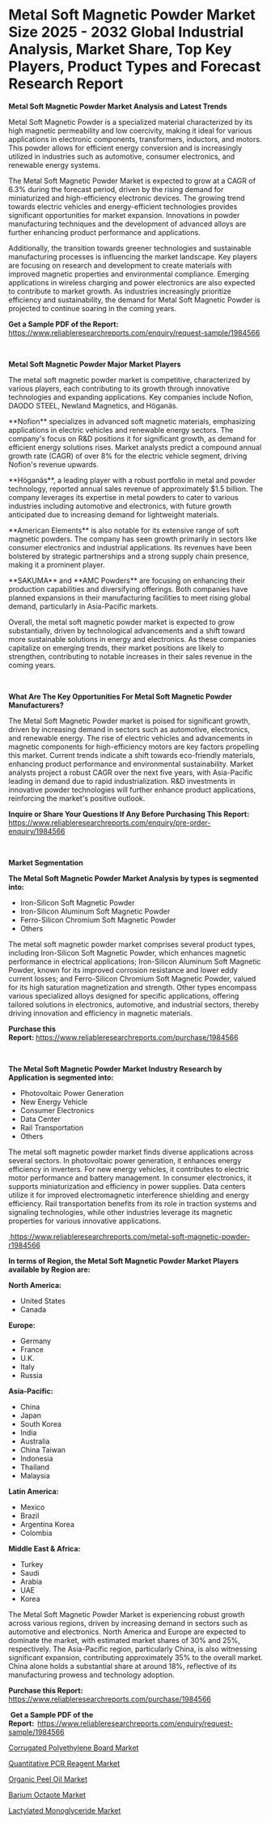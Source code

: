 <p><h1>Metal Soft Magnetic Powder Market Size 2025 - 2032 Global Industrial Analysis, Market Share, Top Key Players, Product Types and Forecast Research Report</h1></p><p><strong>Metal Soft Magnetic Powder Market Analysis and Latest Trends</strong></p>
<p><p>Metal Soft Magnetic Powder is a specialized material characterized by its high magnetic permeability and low coercivity, making it ideal for various applications in electronic components, transformers, inductors, and motors. This powder allows for efficient energy conversion and is increasingly utilized in industries such as automotive, consumer electronics, and renewable energy systems.</p><p>The Metal Soft Magnetic Powder Market is expected to grow at a CAGR of 6.3% during the forecast period, driven by the rising demand for miniaturized and high-efficiency electronic devices. The growing trend towards electric vehicles and energy-efficient technologies provides significant opportunities for market expansion. Innovations in powder manufacturing techniques and the development of advanced alloys are further enhancing product performance and applications.</p><p>Additionally, the transition towards greener technologies and sustainable manufacturing processes is influencing the market landscape. Key players are focusing on research and development to create materials with improved magnetic properties and environmental compliance. Emerging applications in wireless charging and power electronics are also expected to contribute to market growth. As industries increasingly prioritize efficiency and sustainability, the demand for Metal Soft Magnetic Powder is projected to continue soaring in the coming years.</p></p>
<p><strong>Get a Sample PDF of the Report:&nbsp;</strong> <a href="https://www.reliableresearchreports.com/enquiry/request-sample/1984566?utm_campaign=38&utm_medium=2&utm_source=Github&utm_content=ia&utm_term=05022025&utm_id=metal-soft-magnetic-powder">https://www.reliableresearchreports.com/enquiry/request-sample/1984566</a></p>
<p>&nbsp;</p>
<p><strong>Metal Soft Magnetic Powder Major Market Players</strong></p>
<p><p>The metal soft magnetic powder market is competitive, characterized by various players, each contributing to its growth through innovative technologies and expanding applications. Key companies include Nofion, DAODO STEEL, Newland Magnetics, and Höganäs.</p><p>**Nofion** specializes in advanced soft magnetic materials, emphasizing applications in electric vehicles and renewable energy sectors. The company's focus on R&D positions it for significant growth, as demand for efficient energy solutions rises. Market analysts predict a compound annual growth rate (CAGR) of over 8% for the electric vehicle segment, driving Nofion's revenue upwards.</p><p>**Höganäs**, a leading player with a robust portfolio in metal and powder technology, reported annual sales revenue of approximately $1.5 billion. The company leverages its expertise in metal powders to cater to various industries including automotive and electronics, with future growth anticipated due to increasing demand for lightweight materials.</p><p>**American Elements** is also notable for its extensive range of soft magnetic powders. The company has seen growth primarily in sectors like consumer electronics and industrial applications. Its revenues have been bolstered by strategic partnerships and a strong supply chain presence, making it a prominent player.</p><p>**SAKUMA** and **AMC Powders** are focusing on enhancing their production capabilities and diversifying offerings. Both companies have planned expansions in their manufacturing facilities to meet rising global demand, particularly in Asia-Pacific markets.</p><p>Overall, the metal soft magnetic powder market is expected to grow substantially, driven by technological advancements and a shift toward more sustainable solutions in energy and electronics. As these companies capitalize on emerging trends, their market positions are likely to strengthen, contributing to notable increases in their sales revenue in the coming years.</p></p>
<p>&nbsp;</p>
<p><strong>What Are The Key Opportunities For Metal Soft Magnetic Powder Manufacturers?</strong></p>
<p><p>The Metal Soft Magnetic Powder market is poised for significant growth, driven by increasing demand in sectors such as automotive, electronics, and renewable energy. The rise of electric vehicles and advancements in magnetic components for high-efficiency motors are key factors propelling this market. Current trends indicate a shift towards eco-friendly materials, enhancing product performance and environmental sustainability. Market analysts project a robust CAGR over the next five years, with Asia-Pacific leading in demand due to rapid industrialization. R&D investments in innovative powder technologies will further enhance product applications, reinforcing the market's positive outlook.</p></p>
<p><strong>Inquire or Share Your Questions If Any Before Purchasing This Report:</strong> <a href="https://www.reliableresearchreports.com/enquiry/pre-order-enquiry/1984566?utm_campaign=38&utm_medium=2&utm_source=Github&utm_content=ia&utm_term=05022025&utm_id=metal-soft-magnetic-powder">https://www.reliableresearchreports.com/enquiry/pre-order-enquiry/1984566</a></p>
<p>&nbsp;</p>
<p><strong>Market Segmentation</strong></p>
<p><strong>The Metal Soft Magnetic Powder Market Analysis by types is segmented into:</strong></p>
<p><ul><li>Iron-Silicon Soft Magnetic Powder</li><li>Iron-Silicon Aluminum Soft Magnetic Powder</li><li>Ferro-Silicon Chromium Soft Magnetic Powder</li><li>Others</li></ul></p>
<p><p>The metal soft magnetic powder market comprises several product types, including Iron-Silicon Soft Magnetic Powder, which enhances magnetic performance in electrical applications; Iron-Silicon Aluminum Soft Magnetic Powder, known for its improved corrosion resistance and lower eddy current losses; and Ferro-Silicon Chromium Soft Magnetic Powder, valued for its high saturation magnetization and strength. Other types encompass various specialized alloys designed for specific applications, offering tailored solutions in electronics, automotive, and industrial sectors, thereby driving innovation and efficiency in magnetic materials.</p></p>
<p><strong>Purchase this Report:&nbsp;</strong><a href="https://www.reliableresearchreports.com/purchase/1984566?utm_campaign=38&utm_medium=2&utm_source=Github&utm_content=ia&utm_term=05022025&utm_id=metal-soft-magnetic-powder">https://www.reliableresearchreports.com/purchase/1984566</a></p>
<p>&nbsp;</p>
<p><strong>The Metal Soft Magnetic Powder Market Industry Research by Application is segmented into:</strong></p>
<p><ul><li>Photovoltaic Power Generation</li><li>New Energy Vehicle</li><li>Consumer Electronics</li><li>Data Center</li><li>Rail Transportation</li><li>Others</li></ul></p>
<p><p>The metal soft magnetic powder market finds diverse applications across several sectors. In photovoltaic power generation, it enhances energy efficiency in inverters. For new energy vehicles, it contributes to electric motor performance and battery management. In consumer electronics, it supports miniaturization and efficiency in power supplies. Data centers utilize it for improved electromagnetic interference shielding and energy efficiency. Rail transportation benefits from its role in traction systems and signaling technologies, while other industries leverage its magnetic properties for various innovative applications.</p></p>
<p><a href="https://www.reliableresearchreports.com/metal-soft-magnetic-powder-r1984566?utm_campaign=38&utm_medium=2&utm_source=Github&utm_content=ia&utm_term=05022025&utm_id=metal-soft-magnetic-powder">&nbsp;https://www.reliableresearchreports.com/metal-soft-magnetic-powder-r1984566</a></p>
<p><strong>In terms of Region, the Metal Soft Magnetic Powder Market Players available by Region are:</strong></p>
<p>
    <p> <strong> North America: </strong>
        <ul>
            <li>United States</li>
            <li>Canada</li>
        </ul>
        </p> 
    <p> <strong> Europe: </strong>
        <ul>
            <li>Germany</li>
            <li>France</li>
            <li>U.K.</li>
            <li>Italy</li>
            <li>Russia</li>
        </ul>
        </p> 
    <p> <strong> Asia-Pacific: </strong>
        <ul>
            <li>China</li>
            <li>Japan</li>
            <li>South Korea</li>
            <li>India</li>
            <li>Australia</li>
            <li>China Taiwan</li>
            <li>Indonesia</li>
            <li>Thailand</li>
            <li>Malaysia</li>
        </ul>
        </p> 
    <p> <strong> Latin America: </strong>
        <ul>
            <li>Mexico</li>
            <li>Brazil</li>
            <li>Argentina Korea</li>
            <li>Colombia</li>
        </ul>
        </p> 
    <p> <strong> Middle East & Africa: </strong>
        <ul>
            <li>Turkey</li>
            <li>Saudi</li>
            <li>Arabia</li>
            <li>UAE</li>
            <li>Korea</li>
        </ul>
    </p>
    </p>
<p><p>The Metal Soft Magnetic Powder Market is experiencing robust growth across various regions, driven by increasing demand in sectors such as automotive and electronics. North America and Europe are expected to dominate the market, with estimated market shares of 30% and 25%, respectively. The Asia-Pacific region, particularly China, is also witnessing significant expansion, contributing approximately 35% to the overall market. China alone holds a substantial share at around 18%, reflective of its manufacturing prowess and technology adoption.</p></p>
<p><strong>Purchase this Report: </strong><a href="https://www.reliableresearchreports.com/purchase/1984566?utm_campaign=38&utm_medium=2&utm_source=Github&utm_content=ia&utm_term=05022025&utm_id=metal-soft-magnetic-powder">https://www.reliableresearchreports.com/purchase/1984566</a></p>
<p>&nbsp;<strong>Get a Sample PDF of the Report:&nbsp;&nbsp;</strong><a href="https://www.reliableresearchreports.com/enquiry/request-sample/1984566?utm_campaign=38&utm_medium=2&utm_source=Github&utm_content=ia&utm_term=05022025&utm_id=metal-soft-magnetic-powder">https://www.reliableresearchreports.com/enquiry/request-sample/1984566</a></p>
<p><strong></strong></p>
<p><p><a href="https://github.com/agdonthisa/Market-Research-Report-List-1/blob/main/corrugated-polyethylene-board-market.md?utm_campaign=38&utm_medium=2&utm_source=Github&utm_content=ia&utm_term=05022025&utm_id=metal-soft-magnetic-powder">Corrugated Polyethylene Board Market</a></p><p><a href="https://github.com/lalolatiot/Market-Research-Report-List-1/blob/main/quantitative-pcr-reagent-market.md?utm_campaign=38&utm_medium=2&utm_source=Github&utm_content=ia&utm_term=05022025&utm_id=metal-soft-magnetic-powder">Quantitative PCR Reagent Market</a></p><p><a href="https://github.com/penglatilles/Market-Research-Report-List-1/blob/main/organic-peel-oil-market.md?utm_campaign=38&utm_medium=2&utm_source=Github&utm_content=ia&utm_term=05022025&utm_id=metal-soft-magnetic-powder">Organic Peel Oil Market</a></p><p><a href="https://github.com/ternainglin/Market-Research-Report-List-1/blob/main/barium-octaote-market.md?utm_campaign=38&utm_medium=2&utm_source=Github&utm_content=ia&utm_term=05022025&utm_id=metal-soft-magnetic-powder">Barium Octaote Market</a></p><p><a href="https://github.com/saaindosya/Market-Research-Report-List-1/blob/main/lactylated-monoglyceride-market.md?utm_campaign=38&utm_medium=2&utm_source=Github&utm_content=ia&utm_term=05022025&utm_id=metal-soft-magnetic-powder">Lactylated Monoglyceride Market</a></p></p>